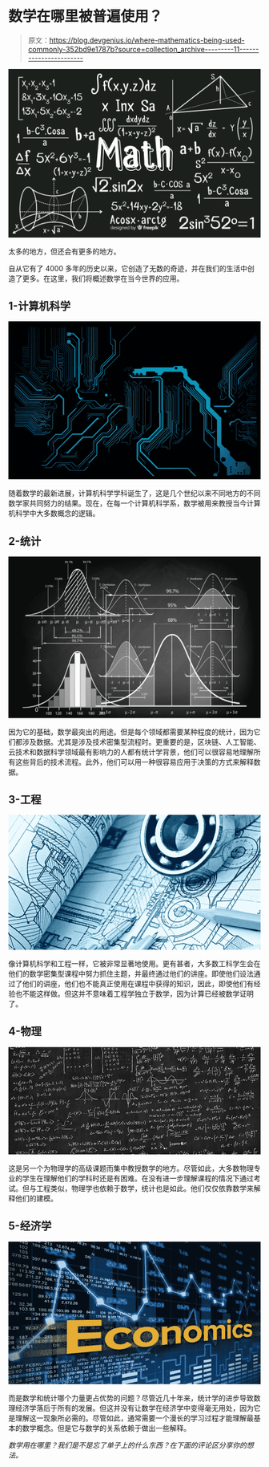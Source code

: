 # 数学在哪里被普遍使用？

> 原文：<https://blog.devgenius.io/where-mathematics-being-used-commonly-352bd9e1787b?source=collection_archive---------11----------------------->

![](img/ece332e1aeb5dc13d2ceff520f999bbb.png)

太多的地方，但还会有更多的地方。

自从它有了 4000 多年的历史以来，它创造了无数的奇迹，并在我们的生活中创造了更多。在这里，我们将概述数学在当今世界的应用。

## 1-计算机科学

![](img/7614a133c3cbf08c1176b37c00d4deaa.png)

随着数学的最新进展，计算机科学学科诞生了，这是几个世纪以来不同地方的不同数学家共同努力的结果。现在，在每一个计算机科学系，数学被用来教授当今计算机科学中大多数概念的逻辑。

## 2-统计

![](img/799e3f3f1db39fcf996982e4ef90485b.png)

因为它的基础，数学最突出的用途。但是每个领域都需要某种程度的统计，因为它们都涉及数据。尤其是涉及技术密集型流程时。更重要的是，区块链、人工智能、云技术和数据科学领域最有影响力的人都有统计学背景，他们可以很容易地理解所有这些背后的技术流程。此外，他们可以用一种很容易应用于决策的方式来解释数据。

## 3-工程

![](img/ffb63faec9334a321f88c0b1af4d30dc.png)

像计算机科学和工程一样，它被非常显著地使用。更有甚者，大多数工科学生会在他们的数学密集型课程中努力抓住主题，并最终通过他们的讲座。即使他们设法通过了他们的讲座，他们也不能真正使用在课程中获得的知识，因此，即使他们有经验也不能这样做。但这并不意味着工程学独立于数学，因为计算已经被数学证明了。

## 4-物理

![](img/9fe36e30b652b9ea9eeedb96613363cb.png)

这是另一个为物理学的高级课题而集中教授数学的地方。尽管如此，大多数物理专业的学生在理解他们的学科时还是有困难。在没有进一步理解课程的情况下通过考试。但与工程类似，物理学也依赖于数学，统计也是如此。他们仅仅依靠数学来解释他们的建模。

## 5-经济学

![](img/0035d03a2a98707d36f19af95465964f.png)

而是数学和统计哪个力量更占优势的问题？尽管近几十年来，统计学的进步导致数理经济学落后于所有的发展。但这并没有让数学在经济学中变得毫无用处，因为它是理解这一现象所必需的。尽管如此，通常需要一个漫长的学习过程才能理解最基本的数学概念。但是它与数学的关系依赖于做出一些解释。

*数学用在哪里？我们是不是忘了单子上的什么东西？在下面的评论区分享你的想法。*